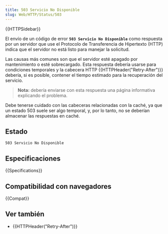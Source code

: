 ```yaml
---
title: 503 Servicio No Disponible
slug: Web/HTTP/Status/503
---
```


{{HTTPSidebar}}

El envío de un código de error **`503 Servicio No Disponible`** como respuesta por un servidor que use el Protocolo de Transferencia de Hipertexto (HTTP) indica que el servidor no está listo para manejar la solicitud.

Las causas más comunes son que el servidor esté apagado por mantenimiento o esté sobrecargado. Esta respuesta debería usarse para condiciones temporales y la cabecera HTTP {{HTTPHeader("Retry-After")}} debería, si es posible, contener el tiempo estimado para la recuperación del servicio.

> **Nota:** debería enviarse con esta respuesta una página informativa explicando el problema.

Debe tenerse cuidado con las cabeceras relacionadas con la caché, ya que un estado 503 suele ser algo temporal, y, por lo tanto, no se deberían almacenar las respuestas en caché.

## Estado

```
503 Servicio No Disponible
```

## Especificaciones

{{Specifications}}

## Compatibilidad con navegadores

{{Compat}}

## Ver también

- {{HTTPHeader("Retry-After")}}

